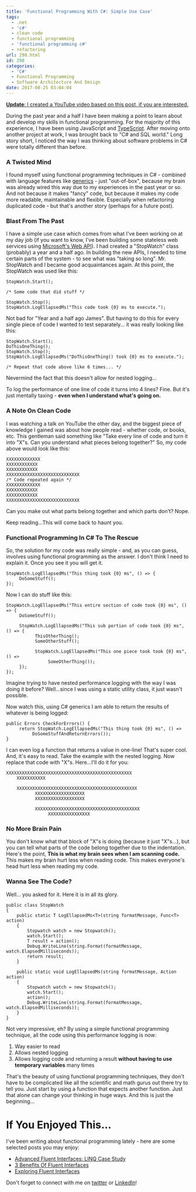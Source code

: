 ```yaml
---
title: 'Functional Programming With C#: Simple Use Case'
tags:
  - .net
  - 'c#'
  - clean code
  - functional programming
  - 'functional programming c#'
  - refactoring
url: 298.html
id: 298
categories:
  - 'C#'
  - Functional Programming
  - Software Architecture And Design
date: 2017-08-25 03:04:04
---
```


[**Update**: I created a YouTube video based on this post, if you are interested.](https://youtu.be/dfwBEIr5giY)

During the past year and a half I have been making a point to learn about and develop my skills in functional programming. For the majority of this experience, I have been using JavaScript and [TypeScript](http://www.typescriptlang.org/). After moving onto another project at work, I was brought back to "C# and SQL world." Long story short, I noticed the way I was thinking about software problems in C# were totally different than before. 
<!--more-->

### A Twisted Mind

I found myself using functional programming techniques in C# - combined with language features like [generics](https://docs.microsoft.com/en-us/dotnet/csharp/programming-guide/generics/) - just "out-of-box", because my brain was already wired this way due to my experiences in the past year or so. And not because it makes "fancy" code, but because it makes my code more readable, maintainable and flexible. Especially when refactoring duplicated code - but that's another story (perhaps for a future post).

### Blast From The Past

I have a simple use case which comes from what I've been working on at my day job (if you want to know, I've been building some stateless web services using [Microsoft's Web API](https://www.asp.net/web-api)). I had created a "StopWatch" class (probably) a year and a half ago. In building the new APIs, I needed to time certain parts of the system - to see what was "taking so long". Mr. StopWatch and I became good acquaintances again. At this point, the StopWatch was used like this:

```
StopWatch.Start();

/* Some code that did stuff */

StopWatch.Stop();
StopWatch.LogEllapsedMs("This code took {0} ms to execute.");
```

Not bad for "Year and a half ago James". But having to do this for every single piece of code I wanted to test separately... it was really looking like this:

```
StopWatch.Start();
DoThisOneThing();
StopWatch.Stop();
StopWatch.LogEllapsedMs("DoThisOneThing() took {0} ms to execute.");

/* Repeat that code above like 6 times... */
```

Nevermind the fact that this doesn't allow for nested logging...

To log the performance of one line of code it turns into 4 lines? Fine. But it's just mentally taxing - **even when I understand what's going on.**

### A Note On Clean Code

I was watching a talk on YouTube the other day, and the biggest piece of knowledge I gained was about how people read - whether code, or books, etc. This gentleman said something like "Take every line of code and turn it into "X"s. Can you understand what pieces belong together?" So, my code above would look like this:

```
XXXXXXXXXXXXX
XXXXXXXXXXXX
XXXXXXXXXXXX
XXXXXXXXXXXXXXXXXXXXXXXXXXXX
/* Code repeated again */
XXXXXXXXXXXXX
XXXXXXXXXXXX
XXXXXXXXXXXX
XXXXXXXXXXXXXXXXXXXXXXXXXXXX
```

Can you make out what parts belong together and which parts don't? Nope.

Keep reading...This will come back to haunt you.

### Functional Programming In C# To The Rescue

So, the solution for my code was really simple - and, as you can guess, involves using functional programming as the answer. I don't think I need to explain it. Once you see it you will get it.

```
StopWatch.LogEllapsedMs("This thing took {0} ms", () => {
     DoSomeStuff();
});
```

Now I can do stuff like this:

```
StopWatch.LogEllapsedMs("This entire section of code took {0} ms", () => {
     DoSomeStuff();

     StopWatch.LogEllapsedMs("This sub portion of code took {0} ms", () => {
           ThisOtherThing();
           SomeOtherStuff();

           StopWatch.LogEllapsedMs("This one piece took took {0} ms", () => 
                SomeOtherThing());
     });
});
```

Imagine trying to have nested performance logging with the way I was doing it before? Well...since I was using a static utility class, it just wasn't possible. 

Now watch this, using C# generics I am able to return the results of whatever is being logged:

```
public Errors CheckForErrors() {
     return StopWatch.LogEllapsedMs("This thing took {0} ms", () => 
          DoSomeStuffAndReturnErrors());
}
```

I can even log a function that returns a value in one-line! That's super cool. And, it's easy to read. Take the example with the nested logging. Now replace that code with "X"s. Here...I'll do it for you:

```
XXXXXXXXXXXXXXXXXXXXXXXXXXXXXXXXXXXXXXXXXXXXXXXX
    XXXXXXXXXXX

    XXXXXXXXXXXXXXXXXXXXXXXXXXXXXXXXXXXXXXXXXXXXXX
           XXXXXXXXXXXXXXXXXXX
           XXXXXXXXXXXXXXXXXXX

           XXXXXXXXXXXXXXXXXXXXXXXXXXXXXXXXXXXXXXXX
                XXXXXXXXXXXXXXXX
```

### No More Brain Pain

You don't know what that block of "X"s is doing (because it just "X"s...), but you can tell what parts of the code belong together due to the indentation. Here's the point, **This is what my brain sees when I am scanning code.** This makes my brain hurt less when reading code. This makes everyone's head hurt less when reading my code.

### Wanna See The Code?

Well... you asked for it. Here it is in all its glory.

```
public class StopWatch
{
    public static T LogEllapsedMs<T>(string formatMessage, Func<T> action)
    {
        Stopwatch watch = new Stopwatch();
        watch.Start();
        T result = action();
        Debug.WriteLine(string.Format(formatMessage, watch.ElapsedMilliseconds));
        return result;
    }

    public static void LogEllapsedMs(string formatMessage, Action action)
    {
        Stopwatch watch = new Stopwatch();
        watch.Start();
        action();
        Debug.WriteLine(string.Format(formatMessage, watch.ElapsedMilliseconds));
    }
}
```

Not very impressive, eh? By using a simple functional programming technique, all the code using this performance logging is now:
1. Way easier to read
2. Allows nested logging
3. Allows logging code and returning a result **without having to use temporary variables** many times

That's the beauty of using functional programming techniques, they don't have to be complicated like all the scientific and math gurus out there try to tell you. Just start by using a function that expects another function. Just that alone can change your thinking in huge ways. And this is just the beginning...

# If You Enjoyed This...

I've been writing about functional programming lately - here are some selected posts you may enjoy:

+ [Advanced Fluent Interfaces: LINQ Case Study](https://www.blog.jamesmichaelhickey.com/advanced-fluent-interfaces-linq-case-study/)
+ [3 Benefits Of Fluent Interfaces](https://www.blog.jamesmichaelhickey.com/3-benefits-fluent-interfaces/)
+ [Exploring Fluent Interfaces](https://www.blog.jamesmichaelhickey.com/exploring-fluent-interface/)

Don't forget to connect with me on [twitter](https://twitter.com/jamesmh_dev) or [LinkedIn](https://www.linkedin.com/in/jamesmhickey/)!